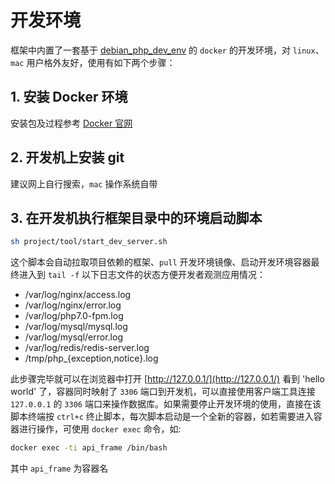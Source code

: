 # 开发环境
框架中内置了一套基于 [debian_php_dev_env](https://github.com/smarty-kiki/debian_php_dev_env) 的 `docker` 的开发环境，对 `linux`、`mac` 用户格外友好，使用有如下两个步骤：

## 1. 安装 Docker 环境
安装包及过程参考 [Docker 官网](https://hub.docker.com/search/?type=edition&offering=community)

## 2. 开发机上安装 git
建议网上自行搜索，`mac` 操作系统自带

## 3. 在开发机执行框架目录中的环境启动脚本
```bash
sh project/tool/start_dev_server.sh
```
这个脚本会自动拉取项目依赖的框架、`pull` 开发环境镜像、启动开发环境容器最终进入到 `tail -f` 以下日志文件的状态方便开发者观测应用情况：

* /var/log/nginx/access.log
* /var/log/nginx/error.log
* /var/log/php7.0-fpm.log
* /var/log/mysql/mysql.log
* /var/log/mysql/error.log
* /var/log/redis/redis-server.log
* /tmp/php_{exception,notice}.log

此步骤完毕就可以在浏览器中打开 [http://127.0.0.1/](http://127.0.0.1/) 看到 'hello world' 了，容器同时映射了 `3306` 端口到开发机，可以直接使用客户端工具连接 `127.0.0.1` 的 `3306` 端口来操作数据库。如果需要停止开发环境的使用，直接在该脚本终端按 `ctrl+c` 终止脚本，每次脚本启动是一个全新的容器，如若需要进入容器进行操作，可使用 `docker exec` 命令，如:
```bash
docker exec -ti api_frame /bin/bash
```
其中 `api_frame` 为容器名
